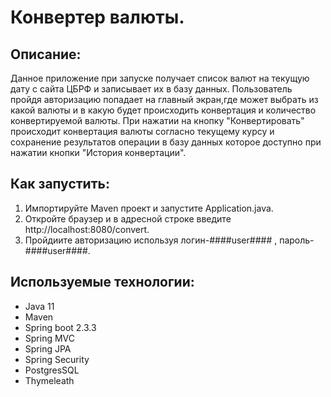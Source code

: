 # Конвертер валюты.

## Описание:
Данное приложение при запуске получает список валют на текущую дату с сайта ЦБРФ и записывает их в базу данных. 
Пользователь пройдя авторизацию попадает на главный экран,где может выбрать из какой валюты и в какую будет происходить конвертация и количество конвертируемой валюты. 
При нажатии на кнопку "Конвертировать" происходит конвертация валюты согласно текущему курсу и 
сохранение результатов операции в базу данных которое доступно при нажатии кнопки "История конвертации".

## Как запустить:
1. Импортируйте Maven проект и запустите Application.java.
2. Откройте браузер и в адресной строке введите http://localhost:8080/convert.
3. Пройдиите авторизацию используя логин-####user#### , пароль-####user####.

## Используемые технологии:
* Java 11 
* Maven
* Spring boot 2.3.3
* Spring MVC
* Spring JPA
* Spring Security
* PostgresSQL
* Thymeleath
